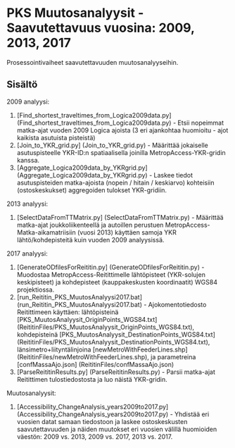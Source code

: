 # PKS Muutosanalyysit - Saavutettavuus vuosina: 2009, 2013, 2017

Prosessointivaiheet saavutettavuuden muutosanalyyseihin.

## Sisältö

2009 analyysi:

1. [Find_shortest_traveltimes_from_Logica2009data.py] (Find_shortest_traveltimes_from_Logica2009data.py) - Etsii nopeimmat matka-ajat vuoden 2009 Logica ajoista (3 eri ajankohtaa huomioitu - ajot kaikista asutuista pisteistä)
2. [Join_to_YKR_grid.py] (Join_to_YKR_grid.py) - Määrittää jokaiselle asutuspisteelle YKR-ID:n spatiaalisella joinilla MetropAccess-YKR-gridin kanssa.
3. [Aggregate_Logica2009data_by_YKRgrid.py] (Aggregate_Logica2009data_by_YKRgrid.py) - Laskee tiedot asutuspisteiden matka-ajoista (nopein / hitain / keskiarvo) kohteisiin (ostoskeskukset) aggregoiden tulokset YKR-gridiin.

2013 analyysi:

1. [SelectDataFromTTMatrix.py] (SelectDataFromTTMatrix.py) - Määrittää matka-ajat joukkoliikenteellä ja autoillen perustuen MetropAccess-Matka-aikamatriisiin (vuosi 2013) käyttäen samoja YKR lähtö/kohdepisteitä kuin vuoden 2009 analyysissä.

2017 analyysi:

1. [GenerateODfilesForReititin.py] (GenerateODfilesForReititin.py) - Muodostaa MetropAccess-Reitittimelle lähtöpisteet (YKR-solujen keskipisteet) ja kohdepisteet (kauppakeskusten koordinaatit) WGS84 projektiossa.
2. [run_Reititin_PKS_MuutosAnalyysi2017.bat] (run_Reititin_PKS_MuutosAnalyysi2017.bat) - Ajokomentotiedosto Reitittimeen käyttäen: lähtöpisteinä [PKS_MuutosAnalyysit_OriginPoints_WGS84.txt] (ReititinFiles/PKS_MuutosAnalyysit_OriginPoints_WGS84.txt),
kohdepisteinä [PKS_MuutosAnalyysit_DestinationPoints_WGS84.txt] (ReititinFiles/PKS_MuutosAnalyysit_DestinationPoints_WGS84.txt), länsimetro+liityntälinjoina [newMetroWithFeederLines.shp] (ReititinFiles/newMetroWithFeederLines.shp),
ja parametreina [confMassaAjo.json] (ReititinFiles/confMassaAjo.json)
3. [ParseReititinResults.py] (ParseReititinResults.py) - Parsii matka-ajat Reitittimen tulostiedostosta ja luo näistä YKR-gridin.

Muutosanalyysit:

1. [Accessibility_ChangeAnalysis_years2009to2017.py] (Accessibility_ChangeAnalysis_years2009to2017.py) - Yhdistää eri vuosien datat samaan tiedostoon ja laskee ostoskeskusten saavutettavuuden ja näiden muutokset eri vuosien välillä huomioiden väestön: 2009 vs. 2013, 2009 vs. 2017, 2013 vs. 2017.





